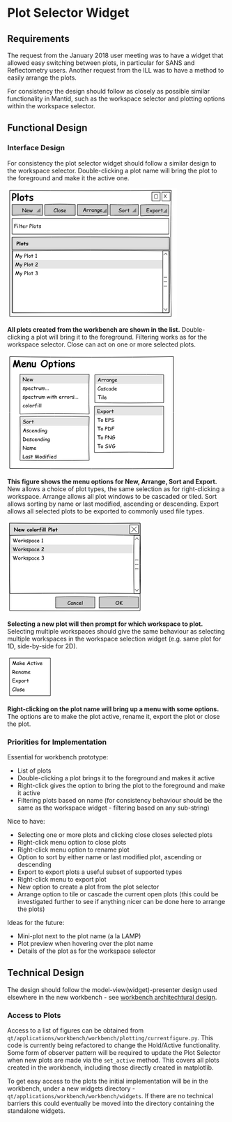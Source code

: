 # Plot Selector Widget

## Requirements

The request from the January 2018 user meeting was to have a widget that allowed easy switching between plots, in particular for SANS and Reflectometry users. Another request from the ILL was to have a method to easily arrange the plots.

For consistency the design should follow as closely as possible similar functionality in Mantid, such as the workspace selector and plotting options within the workspace selector.

## Functional Design

### Interface Design

For consistency the plot selector widget should follow a similar design to the workspace selector. Double-clicking a plot name will bring the plot to the foreground and make it the active one.

![Plot Selector Widget](plot_selector.png)

**All plots created from the workbench are shown in the list.** Double-clicking a plot will bring it to the foreground. Filtering works as for the workspace selector. Close can act on one or more selected plots.

![Menu Options](menu_options.png)

**This figure shows the menu options for New, Arrange, Sort and Export.** New allows a choice of plot types, the same selection as for right-clicking a workspace. Arrange allows all plot windows to be cascaded or tiled. Sort allows sorting by name or last modified, ascending or descending. Export allows all selected plots to be exported to commonly used file types.

![New Plot Workspace Selection](new_plot.png)

**Selecting a new plot will then prompt for which workspace to plot.** Selecting multiple workspaces should give the same behaviour as selecting multiple workspaces in the workspace selection widget (e.g. same plot for 1D, side-by-side for 2D).

![Right-Click Menu](rightclick_menu.png)

**Right-clicking on the plot name will bring up a menu with some options.** The options are to make the plot active, rename it, export the plot or close the plot.

### Priorities for Implementation

Essential for workbench prototype:

* List of plots
* Double-clicking a plot brings it to the foreground and makes it active
* Right-click gives the option to bring the plot to the foreground and make it active
* Filtering plots based on name (for consistency behaviour should be the same as the workspace widget - filtering based on any sub-string)

Nice to have:

* Selecting one or more plots and clicking close closes selected plots
* Right-click menu option to close plots
* Right-click menu option to rename plot
* Option to sort by either name or last modified plot, ascending or descending
* Export to export plots a useful subset of supported types
* Right-click menu to export plot
* New option to create a plot from the plot selector
* Arrange option to tile or cascade the current open plots (this could be investigated further to see if anything nicer can be done here to arrange the plots)

Ideas for the future:

* Mini-plot next to the plot name (a la LAMP)
* Plot preview when hovering over the plot name
* Details of the plot as for the workspace selector

## Technical Design

The design should follow the model-view(widget)-presenter design used elsewhere in the new workbench - see [workbench architechtural design](../design-arch.md).

### Access to Plots

Access to a list of figures can be obtained from `qt/applications/workbench/workbench/plotting/currentfigure.py`. This code is currently being refactored to change the Hold/Active functionality. Some form of observer pattern will be required to update the Plot Selector when new plots are made via the `set_active` method. This covers all plots created in the workbench, including those directly created in matplotlib.

To get easy access to the plots the initial implementation will be in the workbench, under a new widgets directory - `qt/applications/workbench/workbench/widgets`. If there are no technical barriers this could eventually be moved into the directory containing the standalone widgets.


